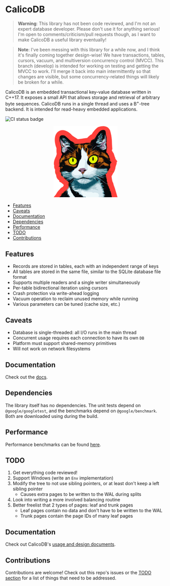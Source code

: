 # CalicoDB

> **Warning**: This library has not been code reviewed, and I'm not an expert database developer. 
> Please don't use it for anything serious!
> I'm open to comments/criticism/pull requests though, as I want to make CalicoDB a useful library eventually!

> **Note**: I've been messing with this library for a while now, and I think it's finally coming together design-wise!
> We have transactions, tables, cursors, vacuum, and multiversion concurrency control (MVCC).
> This branch (develop) is intended for working on testing and getting the MVCC to work.
> I'll merge it back into main intermittently so that changes are visible, but some concurrency-related things will likely be broken for a while.

CalicoDB is an embedded transactional key-value database written in C++17.
It exposes a small API that allows storage and retrieval of arbitrary byte sequences.
CalicoDB runs in a single thread and uses a B<sup>+</sup>-tree backend.
It is intended for read-heavy embedded applications.

![CI status badge](https://github.com/andy-byers/CalicoDB/actions/workflows/actions.yml/badge.svg)

<div align="center">
    <img src="doc/mascot.png" style="width: 40%; max-width: 400px" />
</div>

+ [Features](#features)
+ [Caveats](#caveats)
+ [Documentation](#documentation)
+ [Dependencies](#dependencies)
+ [Performance](#performance)
+ [TODO](#todo)
+ [Contributions](#contributions)

## Features
+ Records are stored in tables, each with an independent range of keys
+ All tables are stored in the same file, similar to the SQLite database file format
+ Supports multiple readers and a single writer simultaneously
+ Per-table bidirectional iteration using cursors
+ Crash protection via write-ahead logging
+ Vacuum operation to reclaim unused memory while running
+ Various parameters can be tuned (cache size, etc.)

## Caveats
+ Database is single-threaded: all I/O runs in the main thread
+ Concurrent usage requires each connection to have its own `DB`
+ Platform must support shared-memory primitives
+ Will not work on network filesystems

## Documentation
Check out the [docs](doc/doc.md).

## Dependencies
The library itself has no dependencies.
The unit tests depend on `@google/googletest`, and the benchmarks depend on `@google/benchmark`.
Both are downloaded using during the build.

## Performance
Performance benchmarks can be found [here](./test/benchmarks).

## TODO
1. Get everything code reviewed!
2. Support Windows (write an `Env` implementation)
3. Modify the tree to not use sibling pointers, or at least don't keep a left sibling pointer
   + Causes extra pages to be written to the WAL during splits
4. Look into writing a more involved balancing routine
5. Better freelist that 2 types of pages: leaf and trunk pages
   + Leaf pages contain no data and don't have to be written to the WAL
   + Trunk pages contain the page IDs of many leaf pages

## Documentation
Check out CalicoDB's [usage and design documents](doc).

## Contributions
Contributions are welcome!
Check out this repo's issues or the [TODO section](#todo) for a list of things that need to be addressed.
